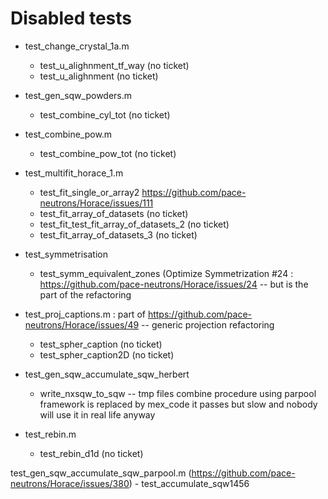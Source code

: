 # Disabled tests

- test_change_crystal_1a.m
	- test_u_alighnment_tf_way (no ticket)
	- test_u_alighnment (no ticket)

- test_gen_sqw_powders.m
	- test_combine_cyl_tot (no ticket)

- test_combine_pow.m
	- test_combine_pow_tot (no ticket)

- test_multifit_horace_1.m
	- test_fit_single_or_array2 https://github.com/pace-neutrons/Horace/issues/111
    - test_fit_array_of_datasets (no ticket)
    - test_fit_test_fit_array_of_datasets_2 (no ticket)
    - test_fit_array_of_datasets_3 (no ticket)

- test_symmetrisation
	- test_symm_equivalent_zones (Optimize Symmetrization #24 : https://github.com/pace-neutrons/Horace/issues/24 -- but is the part of the refactoring

- test_proj_captions.m  : part of https://github.com/pace-neutrons/Horace/issues/49 -- generic projection refactoring
	- test_spher_caption (no ticket)
	- test_spher_caption2D (no ticket)

- test_gen_sqw_accumulate_sqw_herbert
    - write_nxsqw_to_sqw -- tmp files combine procedure using parpool framework is replaced by mex_code
                            it passes but slow and nobody will use it in real life anyway

- test_rebin.m
    - test_rebin_d1d (no ticket)

test_gen_sqw_accumulate_sqw_parpool.m (https://github.com/pace-neutrons/Horace/issues/380)
	- test_accumulate_sqw1456
